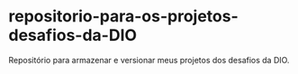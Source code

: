 # repositorio-para-os-projetos-desafios-da-DIO
Repositório para armazenar e versionar meus projetos dos desafios da DIO.
